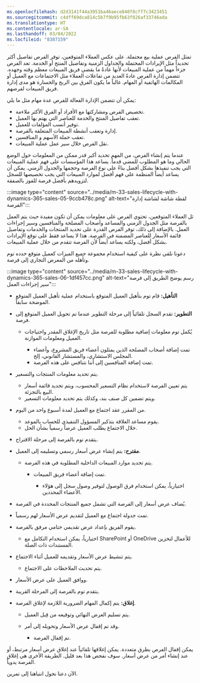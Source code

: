 ```yaml
---
ms.openlocfilehash: d2d3141f44a3951ba46aece840f8cff7c3423451
ms.sourcegitcommit: c4dff69dca814c5b7f9b95fb63f026af33746ada
ms.translationtype: HT
ms.contentlocale: ar-SA
ms.lasthandoff: 03/04/2022
ms.locfileid: "8387159"
---
```

تمثل الفرص عملية بيع محتملة. على عكس العملاء المتوقعين، توفر الفرص تفاصيل أكثر تحديداً مثل الإيرادات المحتملة والجداول الزمنية وتفاصيل المنتج أو الخدمة. تعد الفرص جزءاً مهماً من عملية المبيعات لأنها عادةً ما يقضي فريق المبيعات معظم وقته وجهده. تتضمن إدارة الفرص عادةً العديد من تفاعلات العملاء مثل الاجتماعات مع العميل أو المكالمات الهاتفية أو المهام. غالباً ما يكون الفرق بين الربح والخسارة هو مدى إدارة فريق المبيعات لفرصهم.

يمكن أن تتضمن الإدارة الفعالة للفرص عدة مهام مثل ما يلي:

 -  تخصيص الفرص ومشاركتها مع الأفراد أو الفرق الأكثر ملاءمة.
 -  تعقب تفاصيل المنتج والخدمة للعناصر التي يهتم بها العميل.
 -  توفير أنسب المؤلفات للعميل.
 -  إدارة وتعقب أنشطة المبيعات المتعلقة بالفرصة.
 -  تعقب حملة الأسهم و المنافسين.
 -  نقل الفرص خلال سير عمل عملية المبيعات.

عندما يتم إنشاء الفرص، من المهم تحديد أكبر قدر ممكن من المعلومات حول الوضع الحالي وما هو المطلوب للمضي قدماً. يساعد هذا المؤسسات على فهم عملية المبيعات التي يجب تنفيذها بشكل أفضل بناءً على نوع الفرصة وحجمها والجدول الزمني. يمكن أن يساعد أيضاً المنظمة على فهم أفضل لموارد المبيعات التي يجب تخصيصها للسجل لتزويدهم بأفضل فرصة للفوز بالصفقة.

:::image type="content" source="../media/m-33-sales-lifecycle-with-dynamics-365-sales-05-9ccb478c.png" alt-text="لقطة شاشة لشاشة إدارة الفرصة":::


ثل العملاء المتوقعين، تحتوي الفرص على معلومات يمكن أن تكون مفيدة حيث يتم العمل بالفرصة مثل الجدول الزمني والمساعد وأصحاب المصلحة والمنافسين وسير إجراءات العمل. بالإضافة إلى ذلك، توفر الفرص القدرة على تحديد المنتجات والخدمات وتفاصيل قائمة الأسعار للعناصر المضمنة في الفرصة. هذا لا يساعد فقط على توقع الإيرادات بشكل أفضل، ولكنه يساعد أيضاً لأن الفرصة تتقدم من خلال عملية المبيعات.

دعونا نلقي نظرة على كيفية استخدام مجموعة جميع الميزات كعميل متوقع حدده توم وتأهله من المعرض التجاري إلى فرصة.

:::image type="content" source="../media/m-33-sales-lifecycle-with-dynamics-365-sales-06-1df457cc.png" alt-text="رسم يوضح الطريق إلى فرصة سير إجراءات العمل":::


 -  **التأهيل:** قام توم بتأهيل العميل المتوقع باستخدام عملية تأهيل العميل المتوقع الموضحة سابقاً.
 -  **التطوير:** تقدم السجل تلقائياً إلى مرحلة التطوير عندما تم تحويل العميل المتوقع إلى فرصة.
    
     -  يُكمل توم معلومات إضافية مطلوبة للفرصة مثل تاريخ الإغلاق المقدر واحتياجات العميل ومعلومات الموازنة.
        
         -  تمت إضافة أصحاب المصلحة الذين يمثلون أعضاء فريق المشروع، وأعضاء المجلس الاستشاري، والمستشار القانوني، إلخ.
         -  تمت إضافة المنافسين إلى أننا نتنافس على هذه الفرصة.
 -  يتم تحديد معلومات المنتجات والتسعير.
    
     -  يتم تعيين الفرصة لاستخدام نظام التسعير المحسوب، ويتم تحديد قائمة أسعار البيع بالتجزئة.
     -  ويتم تضمين كل صنف بند، وكذلك يتم تحديد معلومات التسعير.
 -  من المقرر عقد اجتماع مع العميل لمدة أسبوع واحد من اليوم.
    
     -  يقوم مساعد العلاقة بتذكير المسؤول التنفيذي للحساب بالموعد.
     -  خلال الاجتماع يطلب العميل عرضاً رسمياً بشأن الحل.
 -  يتقدم توم بالفرصة إلى مرحلة الاقتراح.
 -  **مقترح:** يتم إنشاء عرض أسعار رسمي وتسليمه إلى العميل.
    
     -  يتم تحديد موارد المبيعات الداخلية المطلوبة في هذه الفرصة.
        
         -  تمت إضافة أعضاء فريق المبيعات.
            
             -  اختيارياً، يمكن استخدام فرق الوصول لتوفير وصول سجل إلى هؤلاء الأعضاء المحددين.
 -  يُضاف عرض أسعار إلى الفرصة التي تشمل جميع المنتجات المحددة في الفرصة.
 -  تمت جدولة اجتماع مع العميل لتقديم عرض الأسعار لهم رسمياً.
 -  يقوم الفريق بإعداد عرض تقديمي ختامي مرفق بالفرصة.
    
     -  اختيارياً، يمكن استخدام التكامل مع SharePoint أو OneDrive للأعمال لتخزين المستندات ذات الصلة.
 -  يتم تنشيط عرض الأسعار وتقديمه للعميل أثناء الاجتماع.
    
     -  يتم تحديث الملاحظات على الاجتماع.
 -  ووافق العميل على عرض الأسعار.
 -  يتقدم توم بالفرصة إلى المرحلة القريبة.
 -  **إغلاق:** يتم إكمال المهام الضرورية اللازمة لإغلاق الفرصة.
    
     -  يتم تسليم العرض النهائي وتوقيعه من قِبل العميل.
     -  وقد تم إقفال عرض الأسعار وتحويله إلى أمر.
        
         -  تم إقفال الفرصة.

يمكن إقفال الفرص بطرق متعددة. يمكن إغلاقها تلقائياً عند إغلاق عرض أسعار مرتبط، أو عند إنشاء أمر من عرض أسعار. سوف نفحص هذا بعد قليل. الطريقة الأخرى هي إغلاق الفرصة يدوياً.

الآن دعنا نحول انتباهنا إلى تمرين.
